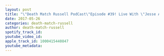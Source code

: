 ```yaml
---
layout: post
title: "\"Death Match Russell PodCast\"Episode #39! Live With \"Jesse Amato\"! As VOW Presents \"ZERO F's GIVEN\"! Tune in!"
date: 2017-05-26
categories: death-match-russell
author: death-match-russell
spotify_track_id: 
youtube_video_id: 
apple_track_id: 1000415440847
youtube_metadata: 
---
```

